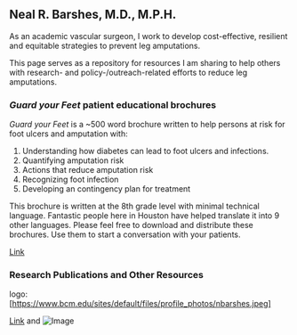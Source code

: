 ## Neal R. Barshes, M.D., M.P.H.

As an academic vascular surgeon, I work to develop cost-effective, resilient and equitable strategies to prevent leg amputations.

This page serves as a repository for resources I am sharing to help others with research- and policy-/outreach-related efforts to reduce leg amputations.

### <i>Guard your Feet</i> patient educational brochures

<i>Guard your Feet</i> is a ~500 word brochure written to help persons at risk for foot ulcers and amputation with:
1. Understanding how diabetes can lead to foot ulcers and infections.
2. Quantifying amputation risk
3. Actions that reduce amputation risk
4. Recognizing foot infection
5. Developing an contingency plan for treatment

This brochure is written at the 8th grade level with minimal technical language. Fantastic people here in Houston have helped translate it into 9 other languages. Please feel free to download and distribute these brochures. Use them to start a conversation with your patients.


[Link](url)

### Research Publications and Other Resources

logo: [https://www.bcm.edu/sites/default/files/profile_photos/nbarshes.jpeg]


[Link](url) and ![Image](src)
```

